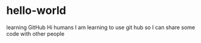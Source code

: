 # hello-world
learning GitHub
Hi humans I am learning to use git hub so I can share some code with other people
